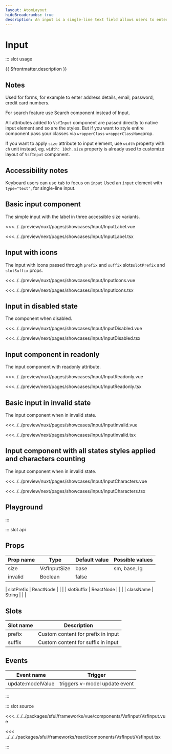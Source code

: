 ```yaml
---
layout: AtomLayout
hideBreadcrumbs: true
description: An input is a single-line text field allows users to enter any combination of letters, numbers, or symbols. Supports the use of prefix and suffix as text or icon.
---
```

# Input

::: slot usage

{{ $frontmatter.description }}


## Notes

Used for forms, for example to enter address details, email, password, credit card numbers.

For search feature use Search component instead of Input.

All attributes added to `VsfInput` component are passed directly to native input element and so are the styles. But if you want to style entire component pass your classes via <!-- vue -->`wrapperClass`<!-- end vue --> <!-- react --> `wrapperClassName`<!-- end react -->prop. 

If you want to apply `size` attribute to input element, use `width` property with `ch` unit instead, eg. `width: 10ch`. `size` property is already used to customize layout of `VsfInput` component.

## Accessibility notes

Keyboard users can use `tab` to focus on `input`
Used an `input` element with `type="text"`, for single-line input.


## Basic input component

The simple input with the label in three accessible size variants.

<Showcase showcase-name="Input/InputLabel" style="height:400px;">

<!-- vue -->
<<<../../preview/nuxt/pages/showcases/Input/InputLabel.vue
<!-- end vue -->
<!-- react -->
<<<../../preview/next/pages/showcases/Input/InputLabel.tsx
<!-- end react -->
</Showcase>

## Input with icons

The input with icons passed through <!-- vue --> `prefix` and `suffix` slots<!-- end vue --><!-- react -->`slotPrefix` and `slotSuffix` props<!-- end react -->. 

<Showcase showcase-name="Input/InputIcons">

<!-- vue -->
<<<../../preview/nuxt/pages/showcases/Input/InputIcons.vue
<!-- end vue -->
<!-- react -->
<<<../../preview/next/pages/showcases/Input/InputIcons.tsx
<!-- end react -->
</Showcase>

## Input in disabled state

The component when disabled. 

<Showcase showcase-name="Input/InputDisabled">

<!-- vue -->
<<<../../preview/nuxt/pages/showcases/Input/InputDisabled.vue
<!-- end vue -->
<!-- react -->
<<<../../preview/next/pages/showcases/Input/InputDisabled.tsx
<!-- end react -->
</Showcase>

## Input component in readonly

The input component with readonly attribute. 

<Showcase showcase-name="Input/InputReadonly">

<!-- vue -->
<<<../../preview/nuxt/pages/showcases/Input/InputReadonly.vue
<!-- end vue -->
<!-- react -->
<<<../../preview/next/pages/showcases/Input/InputReadonly.tsx
<!-- end react -->
</Showcase>

## Basic input in invalid state

The input component when in invalid state. 

<Showcase showcase-name="Input/InputInvalid">

<!-- vue -->
<<<../../preview/nuxt/pages/showcases/Input/InputInvalid.vue
<!-- end vue -->
<!-- react -->
<<<../../preview/next/pages/showcases/Input/InputInvalid.tsx
<!-- end react -->
</Showcase>

## Input component with all states styles applied and characters counting

The input component when in invalid state. 

<Showcase showcase-name="Input/InputCharacters">

<!-- vue -->
<<<../../preview/nuxt/pages/showcases/Input/InputCharacters.vue
<!-- end vue -->
<!-- react -->
<<<../../preview/next/pages/showcases/Input/InputCharacters.tsx
<!-- end react -->
</Showcase>

## Playground

<Generate style="height: 600px;"/>

:::

::: slot api

## Props

| Prop name    | Type            | Default value | Possible values                        |
| ------------ | --------        | ------------- | -------------------------------------- |
| size         | VsfInputSize  | base          | sm, base, lg                           |
| invalid      | Boolean         | false         |                                        |
<!-- react -->
| slotPrefix   | ReactNode       |               |                                        |
| slotSuffix   | ReactNode       |               |                                        |
| className    | String          |               |                                        |
<!-- end react -->

<!-- vue -->
## Slots

| Slot name | Description                        |
| --------- | ---------------------------------- |
| prefix    | Custom content for prefix in input |
| suffix    | Custom content for suffix in input |
<!-- end vue -->

<!-- vue -->

## Events

| Event name        | Trigger                       |
| ----------------- | ----------------------------- |
| update:modelValue | triggers v-model update event |

<!-- end vue -->


:::

::: slot source
<SourceCode>

<!-- vue -->

<<<../../../packages/sfui/frameworks/vue/components/VsfInput/VsfInput.vue

<!-- end vue -->

<!-- react -->

<<< ../../../packages/sfui/frameworks/react/components/VsfInput/VsfInput.tsx

<!-- end react -->
</SourceCode>
:::
